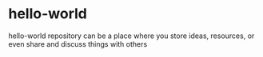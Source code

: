 # hello-world
hello-world repository can be a place where you store ideas, resources, or even share and discuss things with others
